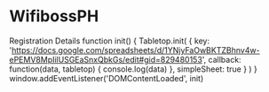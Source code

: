 # WifibossPH
Registration Details
function init() {
  Tabletop.init( { key: 'https://docs.google.com/spreadsheets/d/1YNjyFaOwBKTZBhnv4w-ePEMV8MpIilUSGEaSnxQbkGs/edit#gid=829480153',
                    callback: function(data, tabletop) { 
                      console.log(data)
                    },
                    simpleSheet: true } )
}
window.addEventListener('DOMContentLoaded', init)
